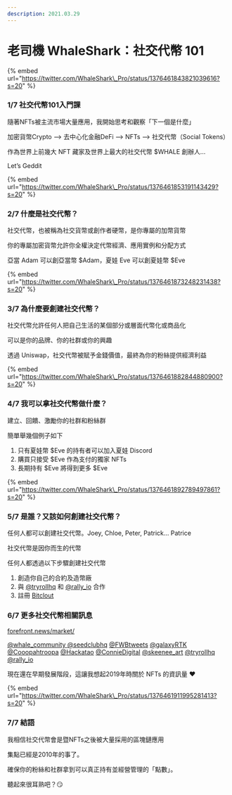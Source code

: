 ```yaml
---
description: 2021.03.29
---
```


# 老司機 WhaleShark：社交代幣 101

{% embed url="https://twitter.com/WhaleShark\_Pro/status/1376461843821039616?s=20" %}

### **1/7 社交代幣101入門課**

隨著NFTs被主流市場大量應用，我開始思考和觀察「下一個是什麼」

加密貨幣Crypto --&gt; 去中心化金融DeFi --&gt; NFTs --&gt; 社交代幣（Social Tokens）

作為世界上前幾大 NFT 藏家及世界上最大的社交代幣 $WHALE 創辦人...

Let’s Geddit

{% embed url="https://twitter.com/WhaleShark\_Pro/status/1376461853191143429?s=20" %}

### 2/7 什麼是社交代幣？

社交代幣，也被稱為社交貨幣或創作者硬幣，是你專屬的加幣貨幣

你的專屬加密貨幣允許你全權決定代幣經濟、應用實例和分配方式

亞當 Adam 可以創亞當幣 $Adam，夏娃 Eve 可以創夏娃幣 $Eve

{% embed url="https://twitter.com/WhaleShark\_Pro/status/1376461873248231438?s=20" %}

### 3/7 為什麼要創建社交代幣？

社交代幣允許任何人把自己生活的某個部分或層面代幣化或商品化

可以是你的品牌、你的社群或你的興趣

透過 Uniswap，社交代幣被賦予金錢價值，最終為你的粉絲提供經濟利益

{% embed url="https://twitter.com/WhaleShark\_Pro/status/1376461882844880900?s=20" %}

### 4/7 我可以拿社交代幣做什麼？

建立、回饋、激勵你的社群和粉絲群

簡單舉幾個例子如下

1. 只有夏娃幣 $Eve 的持有者可以加入夏娃 Discord
2. 購買只接受 $Eve 作為支付的獨家 NFTs
3. 長期持有 $Eve 將得到更多 $Eve

{% embed url="https://twitter.com/WhaleShark\_Pro/status/1376461892789497861?s=20" %}

### 5/7 是誰？又該如何創建社交代幣？

任何人都可以創建社交代幣。Joey, Chloe, Peter, Patrick… Patrice

社交代幣是因你而生的代幣

任何人都透過以下步驟創建社交代幣

1. 創造你自己的合約及造幣廠
2. 與 [@tryrollhq](https://twitter.com/tryrollhq) 和 [@rally\_io](https://twitter.com/rally_io) 合作
3. 註冊 [Bitclout](https://bitclout.com/u/dAAAb)

### 6/7 更多社交代幣相關訊息

[forefront.news/market/](https://forefront.news/market) 

[@whale\_community ](https://twitter.com/whale_community)[@seedclubhq](https://twitter.com/seedclunhq) [@FWBtweets](https://twitter.com/FWBtweets) [@galaxyRTK](https://twitter.com/galaxyRTK) [@Cooopahtroopa](https://twitter.com/Cooopahtroopa) [@Hackatao](https://twitter.com/Hackatao) [@ConnieDigital](https://twitter.com/ConnieDigital) [@skeenee\_art](https://twitter.com/skeenee_art) [@tryrollhq](https://twitter.com/tryrollhq) [@rally\_io](https://twitter.com/rally_io)

現在還在早期發展階段，這讓我想起2019年時關於 NFTs 的資訊量 ❤️

{% embed url="https://twitter.com/WhaleShark\_Pro/status/1376461911995281413?s=20" %}

### 7/7 結語

我相信社交代幣會是暨NFTs之後被大量採用的區塊鏈應用

集點已經是2010年的事了。

確保你的粉絲和社群拿到可以真正持有並經營管理的「點數」。

聽起來很耳熟吧？😏

